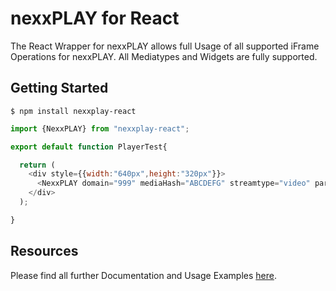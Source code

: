 nexxPLAY for React
=====================

The React Wrapper for nexxPLAY allows full Usage of all supported iFrame Operations for nexxPLAY.
All Mediatypes and Widgets are fully supported.

Getting Started
---------------

```
$ npm install nexxplay-react
```

```javascript
import {NexxPLAY} from "nexxplay-react";

export default function PlayerTest{

  return (
    <div style={{width:"640px",height:"320px"}}>
      <NexxPLAY domain="999" mediaHash="ABCDEFG" streamtype="video" params="{{autoPlay:0}}" />
    </div>
  );

}
```

Resources
---------

Please find all further Documentation and Usage Examples [here](https://play.docs.nexx.cloud/iframe-integration/react-plugin).

